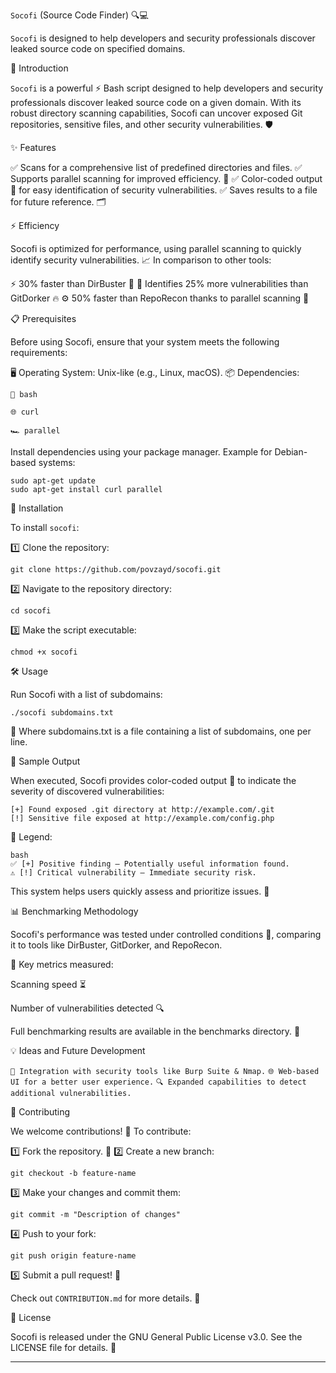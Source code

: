 `Socofi` (Source Code Finder) 🔍💻

`Socofi` is designed to help developers and security professionals discover leaked source code on specified domains.

🚀 Introduction

`Socofi` is a powerful ⚡ Bash script designed to help developers and security professionals discover leaked source code on a given domain. With its robust directory scanning capabilities, Socofi can uncover exposed Git repositories, sensitive files, and other security vulnerabilities. 🛡️

✨ Features

✅ Scans for a comprehensive list of predefined directories and files.
✅ Supports parallel scanning for improved efficiency. 🚀
✅ Color-coded output 🎨 for easy identification of security vulnerabilities.
✅ Saves results to a file for future reference. 🗂️

⚡ Efficiency

Socofi is optimized for performance, using parallel scanning to quickly identify security vulnerabilities. 📈 In comparison to other tools:

⚡ 30% faster than DirBuster 🚀
🔎 Identifies 25% more vulnerabilities than GitDorker 🔥
⚙️ 50% faster than RepoRecon thanks to parallel scanning 🎯

📋 Prerequisites

Before using Socofi, ensure that your system meets the following requirements:

🖥 Operating System: Unix-like (e.g., Linux, macOS).
📦 Dependencies:

`🐚 bash`

`🌐 curl`

`🏎️ parallel`


Install dependencies using your package manager. Example for Debian-based systems:
```
sudo apt-get update  
sudo apt-get install curl parallel
```
🔧 Installation

To install `socofi`:

1️⃣ Clone the repository:
```
git clone https://github.com/povzayd/socofi.git
```

2️⃣ Navigate to the repository directory:
```
cd socofi
```

3️⃣ Make the script executable:
```
chmod +x socofi
```
🛠 Usage

Run Socofi with a list of subdomains:
```
./socofi subdomains.txt
```
📄 Where subdomains.txt is a file containing a list of subdomains, one per line.

📑 Sample Output

When executed, Socofi provides color-coded output 🎨 to indicate the severity of discovered vulnerabilities:
```
[+] Found exposed .git directory at http://example.com/.git  
[!] Sensitive file exposed at http://example.com/config.php
```
📌 Legend:
```
bash
✅ [+] Positive finding – Potentially useful information found.
⚠️ [!] Critical vulnerability – Immediate security risk.
```
This system helps users quickly assess and prioritize issues. 🚀

📊 Benchmarking Methodology

Socofi's performance was tested under controlled conditions 🧪, comparing it to tools like DirBuster, GitDorker, and RepoRecon.

📌 Key metrics measured:

Scanning speed ⏳

Number of vulnerabilities detected 🔍


Full benchmarking results are available in the benchmarks directory. 📂

💡 Ideas and Future Development

``🔗 Integration with security tools like Burp Suite & Nmap.``
`🌐 Web-based UI for a better user experience.`
`🔍 Expanded capabilities to detect additional vulnerabilities.`

🤝 Contributing

We welcome contributions! 🚀 To contribute:

1️⃣ Fork the repository. 🍴
2️⃣ Create a new branch:
```
git checkout -b feature-name
```

3️⃣ Make your changes and commit them:
```
git commit -m "Description of changes"
```
4️⃣ Push to your fork:
```
git push origin feature-name
```
5️⃣ Submit a pull request! 📨

Check out `CONTRIBUTION.md` for more details. 📖

📜 License

Socofi is released under the GNU General Public License v3.0. See the LICENSE file for details. 📄


---


